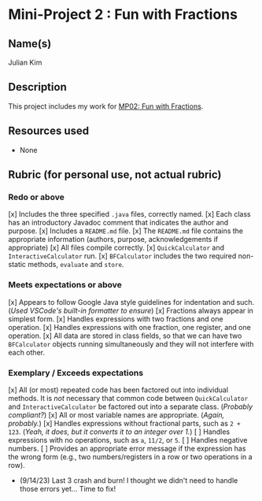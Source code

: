 # Mini-Project 2 : Fun with Fractions
## Name(s)
Julian Kim

## Description
This project includes my work for [MP02: Fun with Fractions](https://rebelsky.cs.grinnell.edu/Courses/CSC207/2023Fa/mps/mp02.html).

## Resources used
- None

## Rubric (for personal use, not actual rubric)
### Redo or above
[x] Includes the three specified `.java` files, correctly named.
[x] Each class has an introductory Javadoc comment that indicates
    the author and purpose. 
[x] Includes a `README.md` file.
[x] The `README.md` file contains the appropriate information (authors,
    purpose, acknowledgements if appropriate)
[x] All files compile correctly.
[x] `QuickCalculator` and `InteractiveCalculator` run.
[x] `BFCalculator` includes the two required non-static methods,
    `evaluate` and `store`.
### Meets expectations or above
[x] Appears to follow Google Java style guidelines for indentation
    and such. (*Used VSCode's built-in formatter to ensure*)
[x] Fractions always appear in simplest form.
[x] Handles expressions with two fractions and one operation. 
[x] Handles expressions with one fraction, one register, and one operation.
[x] All data are stored in class fields, so that we can have two
   `BFCalculator` objects running simultaneously and they will not
   interfere with each other.
### Exemplary / Exceeds expectations
[x] All (or most) repeated code has been factored out into individual
    methods.  It is *not* necessary that common code between 
    `QuickCalculator` and `InteractiveCalculator` be factored out into
    a separate class. (*Probably compliant?*)
[x] All or most variable names are appropriate. (*Again, probably.*)
[x] Handles expressions without fractional parts, such as `2 + 123`. (*Yeah, it does, but it converts it to an integer over 1.*)
[ ] Handles expressions with no operations, such as `a`, `11/2`, or `5`.
[ ] Handles negative numbers.
[ ] Provides an appropriate error message if the expression has the
    wrong form (e.g., two numbers/registers in a row or two operations
    in a row).

- (9/14/23) Last 3 crash and burn! I thought we didn't need to handle those errors yet...
    Time to fix!